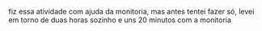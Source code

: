 fiz essa atividade com ajuda da monitoria, mas antes tentei fazer só, levei em torno de duas horas sozinho e uns 20 minutos com a monitoria